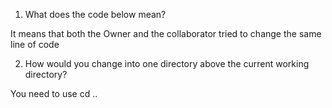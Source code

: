 1. What does the code below mean?

It means that both the Owner and the collaborator tried to change the same line of code

2. How would you change into one directory above the current working directory?

You need to use cd ..